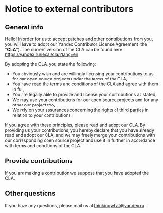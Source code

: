 # Notice to external contributors


## General info

Hello! In order for us to accept patches and other contributions from you, you will have to adopt our Yandex Contributor License Agreement (the "**CLA**"). The current version of the CLA can be found here https://yandex.ru/legal/cla/?lang=en

By adopting the CLA, you state the following:

* You obviously wish and are willingly licensing your contributions to us for our open source projects under the terms of the CLA,
* You have read the terms and conditions of the CLA and agree with them in full,
* You are legally able to provide and license your contributions as stated,
* We may use your contributions for our open source projects and for any other our project too,
* We rely on your assurances concerning the rights of third parties in relation to your contributions.

If you agree with these principles, please read and adopt our CLA. By providing us your contributions, you hereby declare that you have already read and adopt our CLA, and we may freely merge your contributions with our corresponding open source project and use it in further in accordance with terms and conditions of the CLA.

## Provide contributions

If you are making a contribution we suppose that you have adopted the CLA.

## Other questions

If you have any questions, please mail us at thinkingwhat@yandex.ru.
